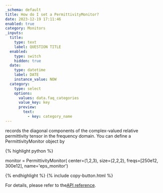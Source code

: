 ```yaml
---
_schema: default
title: How do I set a PermittivityMonitor?
date: 2023-12-19 17:11:46
enabled: true
category: Monitors
_inputs:
  title:
    type: text
    label: QUESTION TITLE
  enabled:
    type: switch
    hidden: true
  date:
    type: datetime
    label: DATE
    instance_value: NOW
  category:
    type: select
    options:
      values: data.faq_categories
      value_key: key
      preview:
        text:
          - key: category_name
---
```

records the diagonal components of the complex-valued relative permittivity tensor in the frequency domain. You can define a PermittivityMonitor object by

<div markdown class="code-snippet">{% highlight python %}

monitor = PermittivityMonitor(
    center=(1,2,3),
    size=(2,2,2),
    freqs=[250e12, 300e12],
    name='eps_monitor')

{% endhighlight %}
{% include copy-button.html %}
</div>

For details, please refer to the[API reference](https://docs.flexcompute.com/projects/tidy3d/en/stable/_autosummary/tidy3d.PermittivityMonitor.html).